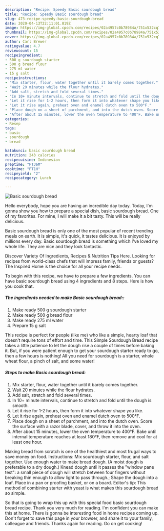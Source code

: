 ```yaml
---
description: "Recipe: Speedy Basic sourdough bread"
title: "Recipe: Speedy Basic sourdough bread"
slug: 473-recipe-speedy-basic-sourdough-bread
date: 2020-04-13T22:11:01.819Z
image: https://img-global.cpcdn.com/recipes/02a4957c0b78984a/751x532cq70/basic-sourdough-bread-recipe-main-photo.jpg
thumbnail: https://img-global.cpcdn.com/recipes/02a4957c0b78984a/751x532cq70/basic-sourdough-bread-recipe-main-photo.jpg
cover: https://img-global.cpcdn.com/recipes/02a4957c0b78984a/751x532cq70/basic-sourdough-bread-recipe-main-photo.jpg
author: Carl Brewer
ratingvalue: 4.7
reviewcount: 15
recipeingredient:
- 500 g sourdough starter
- 500 g bread flour
- 275 ml water
- 15 g salt
recipeinstructions:
- "Mix starter, flour, water together until it barely comes together."
- "Wait 20 minutes while the flour hydrates."
- "Add salt, stretch and fold several times."
- "In 10+ minute intervals, continue to stretch and fold until the dough is smooth."
- "Let it rise for 1-2 hours, then form it into whatever shape you like."
- "Let it rise again, preheat oven and enamel dutch oven to 500°F."
- "Place dough on a sheet of parchment, and into the dutch oven. Score the surface with a razor blade, cover, and throw it into the oven."
- "After about 15 minutes, lower the oven temperature to 400°F. Bake until internal temperature reaches at least 180°F, then remove and cool for at least one hour."
categories:
- Resep
tags:
- basic
- sourdough
- bread

katakunci: basic sourdough bread
nutrition: 243 calories
recipecuisine: Indonesian
preptime: "PT36M"
cooktime: "PT1H"
recipeyield: "2"
recipecategory: Lunch

---
```



![Basic sourdough bread](https://img-global.cpcdn.com/recipes/02a4957c0b78984a/751x532cq70/basic-sourdough-bread-recipe-main-photo.jpg)

Hello everybody, hope you are having an incredible day today. Today, I'm gonna show you how to prepare a special dish, basic sourdough bread. One of my favorites. For mine, I will make it a bit tasty. This will be really delicious.

Basic sourdough bread is only one of the most popular of recent trending meals on earth. It is simple, it's quick, it tastes delicious. It is enjoyed by millions every day. Basic sourdough bread is something which I've loved my whole life. They are nice and they look fantastic.

Discover Variety Of Ingredients, Recipes &amp; Nutrition Tips Here. Looking for recipes from world-class chefs that will impress family, friends or guests? The Inspired Home is the choice for all your recipe needs.


To begin with this recipe, we have to prepare a few ingredients. You can have basic sourdough bread using 4 ingredients and 8 steps. Here is how you cook that.

##### The ingredients needed to make Basic sourdough bread::

1. Make ready 500 g sourdough starter
1. Make ready 500 g bread flour
1. Make ready 275 ml water
1. Prepare 15 g salt


This recipe is perfect for people (like me) who like a simple, hearty loaf that doesn&#39;t require tons of effort and time. This Simple Sourdough Bread recipe takes a little patience to let the dough rise a couple of times before baking it. But, if you were patient enough to get your sourdough starter ready to go, then a few hours is nothing! All you need for sourdough is a starter, whole wheat flour, a pinch of salt, and some water! 

##### Steps to make Basic sourdough bread:

1. Mix starter, flour, water together until it barely comes together.
1. Wait 20 minutes while the flour hydrates.
1. Add salt, stretch and fold several times.
1. In 10+ minute intervals, continue to stretch and fold until the dough is smooth.
1. Let it rise for 1-2 hours, then form it into whatever shape you like.
1. Let it rise again, preheat oven and enamel dutch oven to 500°F.
1. Place dough on a sheet of parchment, and into the dutch oven. Score the surface with a razor blade, cover, and throw it into the oven.
1. After about 15 minutes, lower the oven temperature to 400°F. Bake until internal temperature reaches at least 180°F, then remove and cool for at least one hour.


Making bread from scratch is one of the healthiest and most frugal ways to save money on food. Instructions: Mix sourdough starter, flour, and salt together. Use enough water to make bread dough. (A moist dough is preferable to a dry dough.) Knead dough until it passes the &#34;window pane test&#34;: a small piece of dough will stretch between four fingers without breaking thin enough to allow light to pass through.; Shape the dough into a loaf. Place in a pan or proofing basket, or on a board. Editor&#39;s tip: This method of combining starter with yeast is what makes this sourdough bread so simple. 

So that is going to wrap this up with this special food basic sourdough bread recipe. Thank you very much for reading. I'm confident you can make this at home. There is gonna be interesting food in home recipes coming up. Don't forget to save this page in your browser, and share it to your family, colleague and friends. Thanks again for reading. Go on get cooking!
